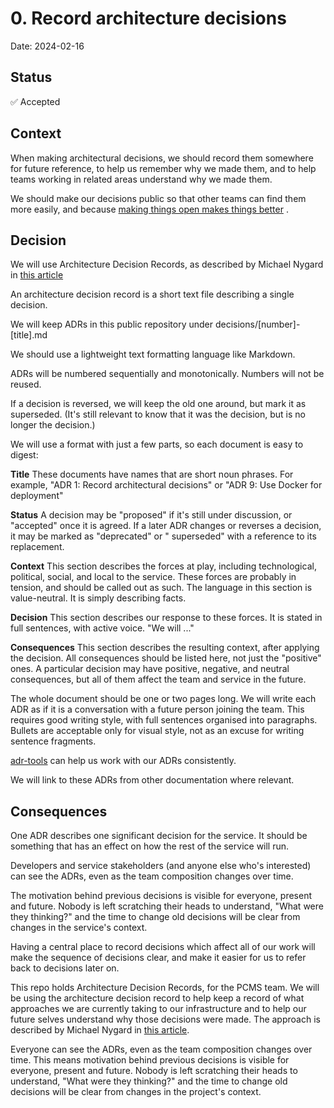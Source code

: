 # 0. Record architecture decisions

Date: 2024-02-16

## Status

✅ Accepted

## Context

When making architectural decisions, we should record them somewhere for future reference, to help us remember why we made them, and
to help teams working in related areas understand why we made them.

We should make our decisions public so that other teams can find them more easily, and
because [making things open makes things better](https://www.gov.uk/guidance/government-design-principles#make-things-open-it-makes-things-better)
.

## Decision

We will use Architecture Decision Records, as described by Michael Nygard in
[this article](http://thinkrelevance.com/blog/2011/11/15/documenting-architecture-decisions)

An architecture decision record is a short text file describing a single decision.

We will keep ADRs in this public repository under decisions/[number]-[title].md

We should use a lightweight text formatting language like Markdown.

ADRs will be numbered sequentially and monotonically. Numbers will not be reused.

If a decision is reversed, we will keep the old one around, but mark it as superseded. (It's still relevant to know that
it was the decision, but is no longer the decision.)

We will use a format with just a few parts, so each document is easy to digest:

**Title** These documents have names that are short noun phrases. For example,
"ADR 1: Record architectural decisions" or "ADR 9: Use Docker for deployment"

**Status** A decision may be "proposed" if it's still under discussion, or
"accepted" once it is agreed. If a later ADR changes or reverses a decision, it may be marked as "deprecated" or "
superseded" with a reference to its replacement.

**Context** This section describes the forces at play, including technological, political, social, and local to the
service. These forces are probably in tension, and should be called out as such. The language in this section is
value-neutral. It is simply describing facts.

**Decision** This section describes our response to these forces. It is stated in full sentences, with active voice. "We
will ..."

**Consequences** This section describes the resulting context, after applying the decision. All consequences should be
listed here, not just the "positive"
ones. A particular decision may have positive, negative, and neutral consequences, but all of them affect the team and
service in the future.

The whole document should be one or two pages long. We will write each ADR as if it is a conversation with a future
person joining the team. This requires good writing style, with full sentences organised into paragraphs. Bullets are
acceptable only for visual style, not as an excuse for writing sentence fragments.

[adr-tools](https://github.com/npryce/adr-tools) can help us work with our ADRs consistently.

We will link to these ADRs from other documentation where relevant.

## Consequences

One ADR describes one significant decision for the service. It should be something that has an effect on how the rest of
the service will run.

Developers and service stakeholders (and anyone else who's interested) can see the ADRs, even as the team composition
changes over time.

The motivation behind previous decisions is visible for everyone, present and future. Nobody is left scratching their
heads to understand, "What were they thinking?" and the time to change old decisions will be clear from changes in the
service's context.

Having a central place to record decisions which affect all of our work will make the sequence of decisions clear, and
make it easier for us to refer back to decisions later on.

This repo holds Architecture Decision Records, for the PCMS team. We will be using the architecture decision record to
help keep a record of what approaches we are currently taking to our infrastructure and to help our future selves
understand why those decisions were made. The approach is described by Michael Nygard
in [this article](http://thinkrelevance.com/blog/2011/11/15/documenting-architecture-decisions).

Everyone can see the ADRs, even as the team composition changes over time. This means motivation behind previous
decisions is visible for everyone, present and future. Nobody is left scratching their heads to understand, "What were
they thinking?" and the time to change old decisions will be clear from changes in the project's context.
